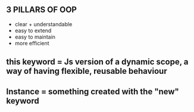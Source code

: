 ## 3 PILLARS OF OOP
* clear + understandable
* easy to extend
* easy to maintain
* more efficient

## this keyword = Js version of a dynamic scope, a way of having flexible, reusable behaviour

## Instance = something created with the "new" keyword